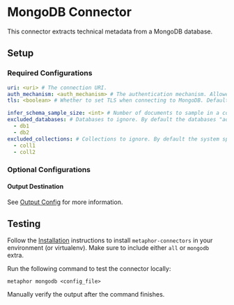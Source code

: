 # MongoDB Connector

This connector extracts technical metadata from a MongoDB database.

## Setup

### Required Configurations

```yaml
uri: <uri> # The connection URI.
auth_mechanism: <auth_mechanism> # The authentication mechanism. Allowed values are "GSSAPI", "MONGODB-CR", "MONGODB-OIDC", "MONGODB-X509", "MONGODB-AWS", "PLAIN", "SCRAM-SHA-1", "SCRAM-SHA-256", "DEFAULT". Default is "DEFAULT".
tls: <boolean> # Whether to set TLS when connecting to MongoDB. Default is False.

infer_schema_sample_size: <int> # Number of documents to sample in a collection in order to infer the schema. Set this to `null` to disable sampling and use all documents in the collections. To disable schema inference altogether, set this to 0. Default is 1000.
excluded_databases: # Databases to ignore. By default the databases "admin", "config", "local", "system" are excluded.
  - db1
  - db2
excluded_collections: # Collections to ignore. By default the system specific collections are ignored, see https://www.mongodb.com/docs/manual/reference/system-collections/#database-specific-collections.
  - coll1
  - coll2
```

### Optional Configurations

#### Output Destination

See [Output Config](../common/docs/output.md) for more information.

## Testing

Follow the [Installation](../../README.md) instructions to install `metaphor-connectors` in your environment (or virtualenv). Make sure to include either `all` or `mongodb` extra.

Run the following command to test the connector locally:

```shell
metaphor mongodb <config_file>
```

Manually verify the output after the command finishes.
